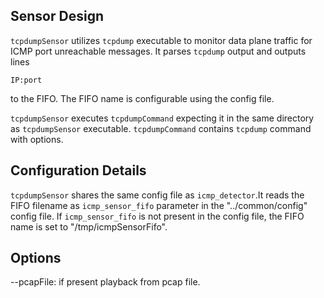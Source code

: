 ## Sensor Design

`tcpdumpSensor` utilizes `tcpdump` executable to monitor data plane traffic for ICMP port unreachable messages. It parses `tcpdump` output and outputs lines 

    IP:port

to the FIFO. The FIFO name is configurable using the config file. 

`tcpdumpSensor` executes `tcpdumpCommand` expecting it in the same directory as `tcpdumpSensor` executable.
`tcpdumpCommand` contains `tcpdump` command with options.

## Configuration Details

`tcpdumpSensor` shares the same config file as `icmp_detector`.It reads the FIFO filename as `icmp_sensor_fifo` parameter in the "../common/config" config file. If `icmp_sensor_fifo` is not present in the config file, the FIFO name is set to "/tmp/icmpSensorFifo".

## Options

--pcapFile: if present playback from pcap file.

